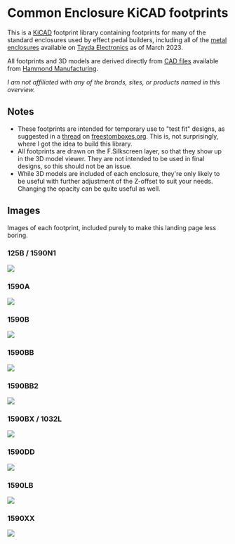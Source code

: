 # Common Enclosure KiCAD footprints

This is a [KiCAD](https://www.kicad.org) footprint library containing footprints for many of the standard enclosures used by effect pedal builders, including all of the [metal enclosures](https://www.taydaelectronics.com/hardware/enclosures.html) available on [Tayda Electronics](https://www.taydaelectronics) as of March 2023.

All footprints and 3D models are derived directly from [CAD files](http://www.hammondmfg.com/dwg.htm) available from [Hammond Manufacturing](https://www.hammfg.com/).

*I am not affiliated with any of the brands, sites, or products named in this overview.*

## Notes

 - These footprints are intended for temporary use to "test fit" designs, as suggested in a [thread](https://www.freestompboxes.org/viewtopic.php?p=294358#p294358) on [freestomboxes.org](https://www.freestompboxes.org/index.php). This is, not surprisingly, where I got the idea to build this library.
 - All footprints are drawn on the F.Silkscreen layer, so that they show up in the 3D model viewer. They are not intended to be used in final designs, so this should not be an issue. 
 - While 3D models are included of each enclosure, they're only likely to be useful with further adjustment of the Z-offset to suit your needs. Changing the opacity can be quite useful as well.

## Images

Images of each footprint, included purely to make this landing page less boring.

### 125B / 1590N1
![](images/Hammond_125B_1590N1.png)
### 1590A
![](images/Hammond_1590A.png)
### 1590B
![](images/Hammond_1590B.png)
### 1590BB
![](images/Hammond_1590BB.png)
### 1590BB2
![](images/Hammond_1590BB2.png)
### 1590BX / 1032L
![](images/Hammond_1590BX_1032L.png)
### 1590DD
![](images/Hammond_1590DD.png)
### 1590LB
![](images/Hammond_1590LB.png)
### 1590XX
![](images/Hammond_1590XX.png)
